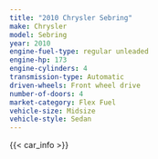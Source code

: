 ```yaml
---
title: "2010 Chrysler Sebring"
make: Chrysler
model: Sebring
year: 2010
engine-fuel-type: regular unleaded
engine-hp: 173
engine-cylinders: 4
transmission-type: Automatic
driven-wheels: Front wheel drive
number-of-doors: 4
market-category: Flex Fuel
vehicle-size: Midsize
vehicle-style: Sedan
---
```


{{< car_info >}}
